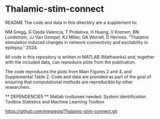 # Thalamic-stim-connect

README
The code and data in this directory are a supplement to:

NM Gregg, G Ojeda Valencia, T Pridalova, H Huang, V Kremen, BN Lundstrom, JJ Van Gompel, KJ Miller, GA Worrell, D Hermes. “Thalamic stimulation induced changes in network connectivity and excitability in epilepsy.” 2024.

All code in this repository is written in MATLAB (Mathworks) and, together with the included data, can reproduce plots from the publication.

The code reproduces the plots from Main Figures 2 and 4, and Supplemental Table 2.
Code and data are provided as part of the goal of ensuring that computational methods are reproducible by other researchers.

** DEPENDENCIES **
Matlab toolboxes needed: 
System Identification Toolbox
Statistics and Machine Learning Toolbox


https://github.com/nmgregg/Thalamic-stim-connect.git
